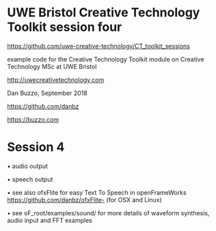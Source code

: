 # UWE Bristol Creative Technology Toolkit session four

https://github.com/uwe-creative-technology/CT_toolkit_sessions


example code for the Creative Technology Toolkit module on Creative Technology MSc at UWE Bristol

http://uwecreativetechnology.com

Dan Buzzo, September 2018

https://github.com/danbz

https://buzzo.com



# Session 4

• audio output

• speech output

• see also ofxFlite for easy Text To Speech in openFrameWorks  https://github.com/danbz/ofxFlite-  (for OSX and Linux)

• see oF_root/examples/sound/ for more details of waveform synthesis, audio input and FFT examples
